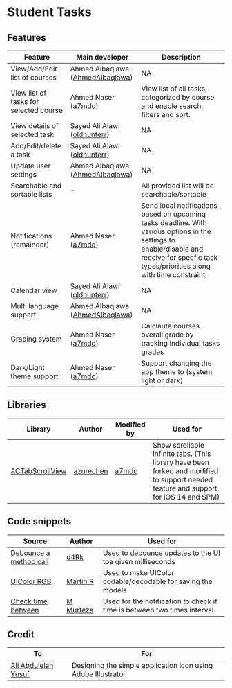 # Student Tasks

## Features
| Feature  | Main developer | Description |
| ------------- | ------------- | ------------- |
| View/Add/Edit list of courses  | Ahmed Albaqlawa ([AhmedAlbaqlawa](https://github.com/AhmedAlbaqlawa)) | NA |
| View list of tasks for selected course  | Ahmed Naser ([a7mdo](https://github.com/a7mdo)) | View list of all tasks, categorized by course and enable search, filters and sort. |
| View details of selected task  | Sayed Ali Alawi ([oldhunterr](https://github.com/oldhunterr)) | NA |
| Add/Edit/delete a task  | Sayed Ali Alawi ([oldhunterr](https://github.com/oldhunterr)) | NA |
| Update user settings  | Ahmed Albaqlawa ([AhmedAlbaqlawa](https://github.com/AhmedAlbaqlawa)) | NA |
| Searchable and sortable lists  | - | All provided list will be searchable/sortable |
| Notifications (remainder)  | Ahmed Naser ([a7mdo](https://github.com/a7mdo))  | Send local notifications based on upcoming tasks deadline. With various options in the settings to enable/disable and receive for specfic task types/priorities along with time constraint. |
| Calendar view | Sayed Ali Alawi ([oldhunterr](https://github.com/oldhunterr)) | NA |
| Multi language support | Ahmed Albaqlawa ([AhmedAlbaqlawa](https://github.com/AhmedAlbaqlawa)) | NA |
| Grading system | Ahmed Naser ([a7mdo](https://github.com/a7mdo)) | Calclaute courses overall grade by tracking individual tasks grades |
| Dark/Light theme support | Ahmed Naser ([a7mdo](https://github.com/a7mdo)) | Support changing the app theme to (system, light or dark) |

## Libraries
| Library  | Author | Modified by | Used for |
| ------------- | ------------- | ------------- | ------------- |
| [ACTabScrollView](https://github.com/a7mdo/ACTabScrollView) | [azurechen](https://github.com/azurechen) | [a7mdo](https://github.com/a7mdo) | Show scrollable infinite tabs. (This library have been forked and modified to support needed feature and support for iOS 14 and SPM) |

## Code snippets
| Source  | Author | Used for |
| ------------- | ------------- | ------------- |
| [Debounce a method call](https://stackoverflow.com/a/40634366/1738413)  | [d4Rk](https://stackoverflow.com/users/2019384/d4rk)  | Used to debounce updates to the UI toa given milliseconds |
| [UIColor RGB](https://stackoverflow.com/a/28645384/1738413)  | [Martin R](https://stackoverflow.com/users/1187415/martin-r)  | Used to make UIColor codable/decodable for saving the models |
| [Check time between](https://stackoverflow.com/a/55139115/1738413)  | [M Murteza](https://stackoverflow.com/users/10158396/m-murteza)  | Used for the notification to check if time is between two times interval |

## Credit
| To | For |
| ------------- | ------------- |
| [Ali Abdulelah Yusuf](https://www.instagram.com/aliabdulelah1998/) | Designing the simple application icon using Adobe Illustrator |
